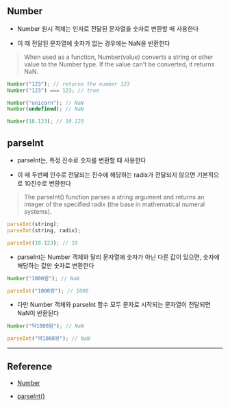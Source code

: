 ## Number

- Number 원시 객체는 인자로 전달된 문자열을 숫자로 변환할 때 사용한다

- 이 때 전달된 문자열에 숫자가 없는 경우에는 NaN을 반환한다

> When used as a function, Number(value) converts a string or other value to the Number type. If the value can't be converted, it returns NaN.

```js
Number("123"); // returns the number 123
Number("123") === 123; // true

Number("unicorn"); // NaN
Number(undefined); // NaN

Number(10.123); // 10.123
```

## parseInt

- parseInt는, 특정 진수로 숫자를 변환할 때 사용한다

- 이 때 두번째 인수로 전달되는 진수에 해당하는 radix가 전달되지 않으면 기본적으로 10진수로 변환한다

> The parseInt() function parses a string argument and returns an integer of the specified radix (the base in mathematical numeral systems).

```js
parseInt(string);
parseInt(string, radix);

parseInt(10.123); // 10
```

- parseInt는 Number 객체와 달리 문자열에 숫자가 아닌 다른 값이 있으면, 숫자에 해당하는 값만 숫자로 변환한다

```js
Number("1000원"); // NaN

parseInt("1000원"); // 1000
```

- 다만 Number 객체와 parseInt 함수 모두 문자로 시작되는 문자열이 전달되면 NaN이 반환된다

```js
Number("약1000원"); // NaN

parseInt("약1000원"); // NaN
```

---

## Reference

- [Number](https://developer.mozilla.org/en-US/docs/Web/JavaScript/Reference/Global_Objects/Number)

- [parseInt()](https://developer.mozilla.org/en-US/docs/Web/JavaScript/Reference/Global_Objects/parseInt)
